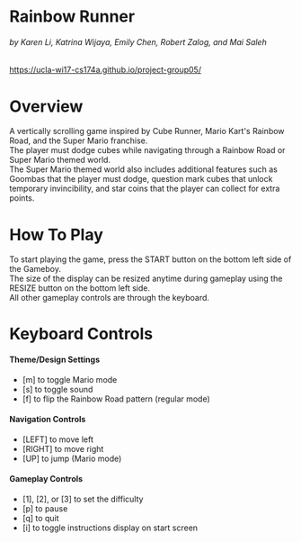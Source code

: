 # Rainbow Runner
###### by Karen Li, Katrina Wijaya, Emily Chen, Robert Zalog, and Mai Saleh
https://ucla-wi17-cs174a.github.io/project-group05/

Overview
=========
A vertically scrolling game inspired by Cube Runner, Mario Kart's Rainbow Road, and the Super Mario franchise.  
The player must dodge cubes while navigating through a Rainbow Road or Super Mario themed world.  
The Super Mario themed world also includes additional features such as Goombas that the player must dodge, question mark cubes that unlock temporary invincibility, and star coins that the player can collect for extra points.

How To Play
===========
To start playing the game, press the START button on the bottom left side of the Gameboy.  
The size of the display can be resized anytime during gameplay using the RESIZE button on the bottom left side.  
All other gameplay controls are through the keyboard.

Keyboard Controls
=================
#### Theme/Design Settings  
  * [m] to toggle Mario mode  
  * [s] to toggle sound  
  * [f] to flip the Rainbow Road pattern (regular mode)  

#### Navigation Controls  
  * [LEFT] to move left  
  * [RIGHT] to move right  
  * [UP] to jump (Mario mode)  

#### Gameplay Controls  
  * [1], [2], or [3] to set the difficulty  
  * [p] to pause  
  * [q] to quit  
  * [i] to toggle instructions display on start screen  
